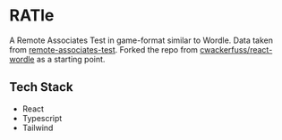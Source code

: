 # RATle

A Remote Associates Test in game-format similar to Wordle.
Data taken from [remote-associates-test](https://www.remote-associates-test.com/).
Forked the repo from [cwackerfuss/react-wordle](https://github.com/cwackerfuss/react-wordle/) as a starting point.

## Tech Stack
- React
- Typescript
- Tailwind
